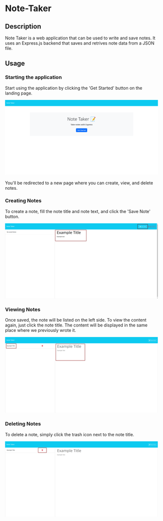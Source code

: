 # Note-Taker


## Description

 Note Taker is a web application that can be used to write and save notes. It uses an Express.js backend that saves and retrives note data from a JSON file.

## Usage

### Starting the application

Start using the application by clicking the 'Get Started' button on the landing page.

![Landing Page Screenshot](./assets/images/landing_page_screenshot.png)

You'll be redirected to a new page where you can create, view, and delete notes.

### Creating Notes

To create a note, fill the note title and note text, and click the 'Save Note' button.

![Saving Note Screenshot](./assets/images/saving_note_screenshot.png)

### Viewing Notes

Once saved, the note will be listed on the left side. To view the content again, just click the note title. The content will be displayed in the same place where we previously wrote it.

![Viewing Note Screenshot](./assets/images/viewing_note_screenshot.png)

### Deleting Notes

To delete a note, simply click the trash icon next to the note title.

![Dark Theme Screenshot](./assets/images/deleting_note_screenshot.png)
